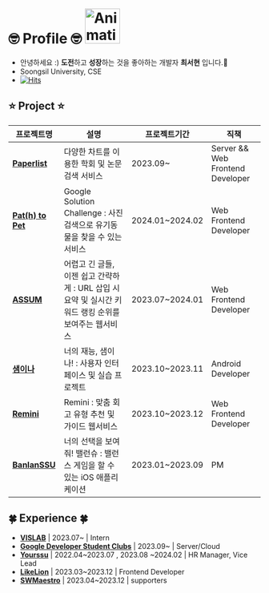 # 🤓 Profile 🤓 <img src="https://github.com/candosh/candosh/assets/104755384/c5b49a8a-a519-4065-9ef0-913330e448a6" width="70" alt="Animation Cat">
- 안녕하세요 :) <b>도전</b>하고 <b>성장</b>하는 것을 좋아하는 개발자 <b>최서현</b> 입니다.🙂 <br/>
- Soongsil University, CSE <br/>
- [![Hits](https://hits.seeyoufarm.com/api/count/incr/badge.svg?url=https%3A%2F%2Fgithub.com%2Fcandosh%2Fhit-counter&count_bg=%23FFC0F2&title_bg=%23686868&icon=baidu.svg&icon_color=%23E7E7E7&title=hits&edge_flat=false)](https://hits.seeyoufarm.com)

## ⭐️ Project ⭐️

| 프로젝트명 | 설명 | 프로젝트기간 | 직책 |
|-----------|------|------------|-----|
| [**Paperlist**](https://github.com/vislab-ssu) | 다양한 차트를 이용한 학회 및 논문 검색 서비스 | 2023.09~ | Server && Web Frontend Developer |
| [**Pat(h) to Pet**](https://github.com/gdsc-ssu/Path-to-Pet-Client) | Google Solution Challenge : 사진 검색으로 유기동물을 찾을 수 있는 서비스 | 2024.01~2024.02 | Web Frontend Developer |
| [**ASSUM**](https://github.com/LikelionAssum) | 어렵고 긴 글들, 이젠 쉽고 간략하게 : URL 삽입 시 요약 및 실시간 키워드 랭킹 순위를 보여주는 웹서비스 | 2023.07~2024.01 | Web Frontend Developer |
| [**샘이나**](https://github.com/Sem-in-a) | 너의 재능, 샘이나! : 사용자 인터페이스 및 실습 프로젝트 | 2023.10~2023.11 | Android Developer |
| [**Remini**](https://github.com/Team-Remini) | Remini : 맞춤 회고 유형 추천 및 가이드 웹서비스 | 2023.10~2023.12 | Web Frontend Developer |
| [**BanlanSSU**](https://github.com/hackathon-I-PROMAX) | 너의 선택을 보여줘! 밸런슈 : 밸런스 게임을 할 수 있는 iOS 애플리케이션 | 2023.01~2023.09 | PM |


## 🍀 Experience 🍀

- [**VISLAB**](http://vis.ssu.ac.kr/) | 2023.07~ | Intern 
- [**Google Developer Student Clubs**](https://sites.google.com/view/gdscsoongsil) | 2023.09~ | Server/Cloud
- [**Yourssu**](https://yourssu.com/) | 2022.04~2023.07 , 2023.08 ~2024.02 | HR Manager, Vice Lead
- [**LikeLion**](https://github.com/likelion-ssu/) | 2023.03~2023.12 | Frontend Developer
- [**SWMaestro**](https://swmaestro.org/sw/main/main.do) | 2023.04~2023.12 | supporters
